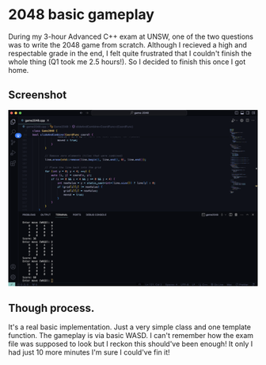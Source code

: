 # 2048 basic gameplay

During my 3-hour Advanced C++ exam at UNSW, one of the two questions was to write the 2048 game from scratch. Although I recieved a high and respectable grade in the end, I felt quite frustrated that I couldn't finish the whole thing (Q1 took me 2.5 hours!). So I decided to finish this once I got home.

## Screenshot

![alt text](ss.png)

## Though process.

It's a real basic implementation. Just a very simple class and one template function. The gameplay is via basic WASD. I can't remember how the exam file was supposed to look but I reckon this should've been enough! It only I had just 10 more minutes I'm sure I could've fin it!
